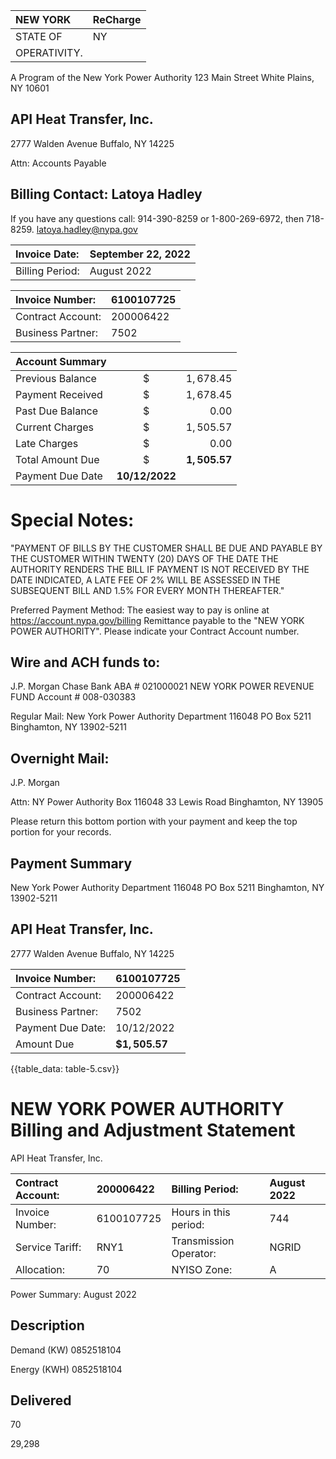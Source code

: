 | NEW YORK | ReCharge |
| :-- | :-- |
| STATE OF | NY |
| OPERATIVITY. |  |

A Program of the New York Power Authority
123 Main Street
White Plains, NY 10601

## API Heat Transfer, Inc.

2777 Walden Avenue
Buffalo, NY 14225

Attn: Accounts Payable

## Billing Contact: Latoya Hadley

If you have any questions call: 914-390-8259
or 1-800-269-6972, then 718-8259.
latoya.hadley@nypa.gov

| Invoice Date: | September 22, 2022 |
| :-- | :-- |
| Billing Period: | August 2022 |


| Invoice Number: | 6100107725 |
| :-- | :-- |
| Contract Account: | 200006422 |
| Business Partner: | 7502 |


| Account Summary |  |  |
| :-- | :--: | --: |
| Previous Balance | $\$$ | $1,678.45$ |
| Payment Received | $\$$ | $1,678.45$ |
| Past Due Balance | $\$$ | 0.00 |
| Current Charges | $\$$ | $1,505.57$ |
| Late Charges | $\$$ | 0.00 |
| Total Amount Due | $\$$ | $\mathbf{1 , 5 0 5 . 5 7}$ |
| Payment Due Date | $\mathbf{1 0 / 1 2 / 2 0 2 2}$ |  |

# Special Notes: 

"PAYMENT OF BILLS BY THE CUSTOMER SHALL BE DUE AND PAYABLE BY THE CUSTOMER WITHIN TWENTY (20) DAYS OF THE DATE THE AUTHORITY RENDERS THE BILL IF PAYMENT IS NOT RECEIVED BY THE DATE INDICATED, A LATE FEE OF 2\% WILL BE ASSESSED IN THE SUBSEQUENT BILL AND 1.5\% FOR EVERY MONTH THEREAFTER."

Preferred Payment Method: The easiest way to pay is online at https://account.nypa.gov/billing Remittance payable to the "NEW YORK POWER AUTHORITY". Please indicate your Contract Account number.

## Wire and ACH funds to:

J.P. Morgan Chase Bank
ABA \# 021000021
NEW YORK POWER REVENUE FUND
Account \# 008-030383

Regular Mail:
New York Power Authority
Department 116048
PO Box 5211
Binghamton, NY 13902-5211

## Overnight Mail:

J.P. Morgan

Attn: NY Power Authority Box 116048
33 Lewis Road
Binghamton, NY 13905

Please return this bottom portion with your payment and keep the top portion for your records.

## Payment Summary

New York Power Authority
Department 116048
PO Box 5211
Binghamton, NY 13902-5211

## API Heat Transfer, Inc.

2777 Walden Avenue
Buffalo, NY 14225

| Invoice Number: | 6100107725 |
| :-- | :-- |
| Contract Account: | 200006422 |
| Business Partner: | 7502 |
| Payment Due Date: | 10/12/2022 |
| Amount Due | $\mathbf{\$ 1 , 5 0 5 . 5 7}$ |

{{table_data: table-5.csv}}

# NEW YORK POWER AUTHORITY <br> Billing and Adjustment Statement 

API Heat Transfer, Inc.

| Contract Account: | 200006422 | Billing Period: | August 2022 |
| :-- | :-- | :-- | :-- |
| Invoice Number: | 6100107725 | Hours in this period: | 744 |
| Service Tariff: | RNY1 | Transmission Operator: | NGRID |
| Allocation: | 70 | NYISO Zone: | A |

Power Summary: August 2022

## Description

Demand (KW)
0852518104

Energy (KWH)
0852518104

## Delivered

70

29,298
